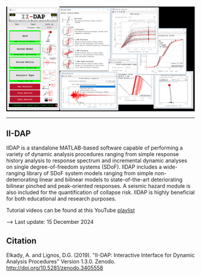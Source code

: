 <p align="center">
  <img width="700" src="Screenshot.png" alt="II-DAP">
</p>

------------

## II-DAP
IIDAP is a standalone MATLAB-based software capable of performing a variety of dynamic analysis procedures ranging from simple response history analysis to response spectrum and incremental dynamic analyses on single degree-of-freedom systems (SDoF). IIDAP includes a wide-ranging library of SDoF system models ranging from simple non-deteriorating linear and bilinear models to state-of-the-art deteriorating bilinear pinched and peak-oriented responses. A seismic hazard module is also included for the quantification of collapse risk. IIDAP is highly beneficial for both educational and research purposes.

Tutorial videos can be found at this YouTube [playlist](https://www.youtube.com/playlist?list=PLz_XdUL-6Y_lqvBanzTFuFNB9K3xDzXAi)

--> Last update: 15 December 2024

## Citation
Elkady, A. and Lignos, D.G. (2019). "II-DAP: Interactive Interface for Dynamic Analysis Procedures" Version 1.3.0. Zenodo. http://doi.org/10.5281/zenodo.3405558
